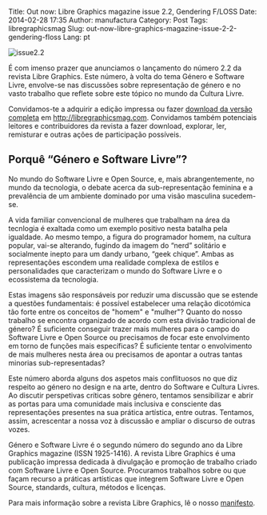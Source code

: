 Title: Out now: Libre Graphics magazine issue 2.2, Gendering F/LOSS
Date: 2014-02-28 17:35
Author: manufactura
Category: Post
Tags: libregraphicsmag
Slug: out-now-libre-graphics-magazine-issue-2-2-gendering-floss
Lang: pt

![issue2.2]({static}/media/issue2.2.jpg)

É com imenso prazer que anunciamos o lançamento do número 2.2 da revista
Libre Graphics. Este número, à volta do tema Género e Software Livre,
envolve-se nas discussões sobre representação de género e no vasto
trabalho que reflete sobre este tópico no mundo da Cultura Livre.

Convidamos-te a adquirir a edição impressa ou fazer [download da versão
completa](http://libregraphicsmag.com "Libre Graphics magazine 2.2: Gendering F/LOSS")
em http://libregraphicsmag.com. Convidamos também potenciais leitores e
contribuidores da revista a fazer download, explorar, ler, remisturar e
outras ações de participação possíveis.

Porquê “Género e Software Livre”?
---------------------------------

No mundo do Software Livre e Open Source, e, mais abrangentemente, no
mundo da tecnologia, o debate acerca da sub-representação feminina e a
prevalência de um ambiente dominado por uma visão masculina sucedem-se.

A vida familiar convencional de mulheres que trabalham na área da
tecnlogia é exaltada como um exemplo positivo nesta batalha pela
igualdade. Ao mesmo tempo, a figura do programador homem, na cultura
popular, vai-se alterando, fugindo da imagem do “nerd” solitário e
socialmente inepto para um dandy urbano, “geek chique”. Ambas as
representações escondem uma realidade complexa de estilos e
personalidades que caracterizam o mundo do Software Livre e o
ecossistema da tecnologia.

Estas imagens são responsáveis por reduzir uma discussão que se estende
a questões fundamentais: é possível estabelecer uma relação dicotómica
tão forte entre os conceitos de "homem" e "mulher"? Quanto do nosso
trabalho se encontra organizado de acordo com esta divisão tradicional
de género? É suficiente conseguir trazer mais mulheres para o campo do
Software Livre e Open Source ou precisamos de focar este envolvimento em
torno de funções mais específicas? É suficiente tentar o envolvimento de
mais mulheres nesta área ou precisamos de apontar a outras tantas
minorias sub-representadas?

Este número aborda alguns dos aspetos mais conflituosos no que diz
respeito ao género no design e na arte, dentro do Software e Cultura
Livres. Ao discutir perspetivas críticas sobre género, tentamos
sensibilizar e abrir as portas para uma comunidade mais inclusiva e
consciente das representações presentes na sua prática artística, entre
outras. Tentamos, assim, acrescentar a nossa voz à discussão e ampliar o
discurso de outras vozes.

Género e Software Livre é o segundo número do segundo ano da Libre
Graphics magazine (ISSN 1925-1416). A revista Libre Graphics é uma
publicação impressa dedicada à divulgação e promoção de trabalho criado
com Software Livre e Open Source. Procuramos trabalhos sobre ou que
façam recurso a práticas artísticas que integrem Software Livre e Open
Source, standards, cultura, métodos e licenças.

Para mais informação sobre a revista Libre Graphics, lê o nosso
[manifesto](http://libregraphicsmag.com/manifesto/ "Manifesto").


